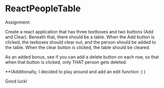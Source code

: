 # ReactPeopleTable

Assignment:

Create a react application that has three textboxes and two buttons (Add and Clear). Beneath that, there should be a table. When the Add button is clicked, the texboxes should clear out, and the person should be added to the table. When the clear button is clicked, the table should be cleared. 

As an added bonus, see if you can add a delete button on each row, so that when that button is clicked, only THAT person gets deleted.

**(Additionally, I decided to play around and add an edit function :) )

Good luck!
